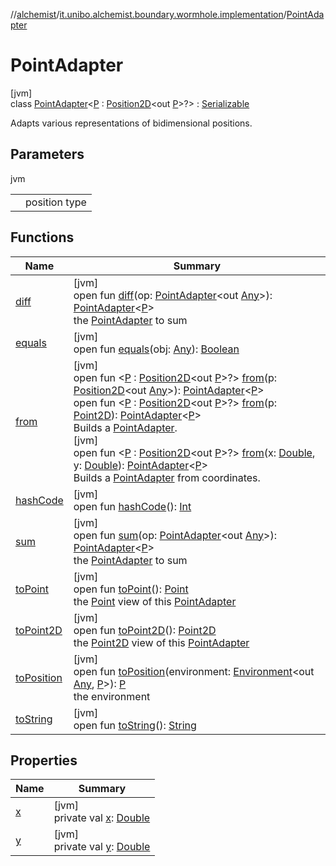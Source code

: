 //[alchemist](../../../index.md)/[it.unibo.alchemist.boundary.wormhole.implementation](../index.md)/[PointAdapter](index.md)

# PointAdapter

[jvm]\
class [PointAdapter](index.md)<[P](index.md) : [Position2D](../../it.unibo.alchemist.model.interfaces/-position2-d/index.md)<out [P](../-abstract-wormhole2-d/index.md)>?> : [Serializable](https://docs.oracle.com/javase/8/docs/api/java/io/Serializable.html)

Adapts various representations of bidimensional positions.

## Parameters

jvm

| | |
|---|---|
| <P> | position type |

## Functions

| Name | Summary |
|---|---|
| [diff](diff.md) | [jvm]<br>open fun [diff](diff.md)(op: [PointAdapter](index.md)<out [Any](https://kotlinlang.org/api/latest/jvm/stdlib/kotlin/-any/index.html)>): [PointAdapter](index.md)<[P](../-abstract-wormhole2-d/index.md)><br>the [PointAdapter](index.md) to sum |
| [equals](equals.md) | [jvm]<br>open fun [equals](equals.md)(obj: [Any](https://kotlinlang.org/api/latest/jvm/stdlib/kotlin/-any/index.html)): [Boolean](https://kotlinlang.org/api/latest/jvm/stdlib/kotlin/-boolean/index.html) |
| [from](from.md) | [jvm]<br>open fun <[P](from.md) : [Position2D](../../it.unibo.alchemist.model.interfaces/-position2-d/index.md)<out [P](../-abstract-wormhole2-d/index.md)>?> [from](from.md)(p: [Position2D](../../it.unibo.alchemist.model.interfaces/-position2-d/index.md)<out [Any](https://kotlinlang.org/api/latest/jvm/stdlib/kotlin/-any/index.html)>): [PointAdapter](index.md)<[P](../-abstract-wormhole2-d/index.md)><br>open fun <[P](from.md) : [Position2D](../../it.unibo.alchemist.model.interfaces/-position2-d/index.md)<out [P](../-abstract-wormhole2-d/index.md)>?> [from](from.md)(p: [Point2D](https://docs.oracle.com/javase/8/docs/api/java/awt/geom/Point2D.html)): [PointAdapter](index.md)<[P](../-abstract-wormhole2-d/index.md)><br>Builds a [PointAdapter](index.md).<br>[jvm]<br>open fun <[P](from.md) : [Position2D](../../it.unibo.alchemist.model.interfaces/-position2-d/index.md)<out [P](../-abstract-wormhole2-d/index.md)>?> [from](from.md)(x: [Double](https://kotlinlang.org/api/latest/jvm/stdlib/kotlin/-double/index.html), y: [Double](https://kotlinlang.org/api/latest/jvm/stdlib/kotlin/-double/index.html)): [PointAdapter](index.md)<[P](../-abstract-wormhole2-d/index.md)><br>Builds a [PointAdapter](index.md) from coordinates. |
| [hashCode](hash-code.md) | [jvm]<br>open fun [hashCode](hash-code.md)(): [Int](https://kotlinlang.org/api/latest/jvm/stdlib/kotlin/-int/index.html) |
| [sum](sum.md) | [jvm]<br>open fun [sum](sum.md)(op: [PointAdapter](index.md)<out [Any](https://kotlinlang.org/api/latest/jvm/stdlib/kotlin/-any/index.html)>): [PointAdapter](index.md)<[P](../-abstract-wormhole2-d/index.md)><br>the [PointAdapter](index.md) to sum |
| [toPoint](to-point.md) | [jvm]<br>open fun [toPoint](to-point.md)(): [Point](https://docs.oracle.com/javase/8/docs/api/java/awt/Point.html)<br>the [Point](https://docs.oracle.com/javase/8/docs/api/java/awt/Point.html) view of this [PointAdapter](index.md) |
| [toPoint2D](to-point2-d.md) | [jvm]<br>open fun [toPoint2D](to-point2-d.md)(): [Point2D](https://docs.oracle.com/javase/8/docs/api/java/awt/geom/Point2D.html)<br>the [Point2D](https://docs.oracle.com/javase/8/docs/api/java/awt/geom/Point2D.html) view of this [PointAdapter](index.md) |
| [toPosition](to-position.md) | [jvm]<br>open fun [toPosition](to-position.md)(environment: [Environment](../../it.unibo.alchemist.model.interfaces/-environment/index.md)<out [Any](https://kotlinlang.org/api/latest/jvm/stdlib/kotlin/-any/index.html), [P](../-abstract-wormhole2-d/index.md)>): [P](../-abstract-wormhole2-d/index.md)<br>the environment |
| [toString](to-string.md) | [jvm]<br>open fun [toString](to-string.md)(): [String](https://docs.oracle.com/javase/8/docs/api/java/lang/String.html) |

## Properties

| Name | Summary |
|---|---|
| [x](x.md) | [jvm]<br>private val [x](x.md): [Double](https://kotlinlang.org/api/latest/jvm/stdlib/kotlin/-double/index.html) |
| [y](y.md) | [jvm]<br>private val [y](y.md): [Double](https://kotlinlang.org/api/latest/jvm/stdlib/kotlin/-double/index.html) |
